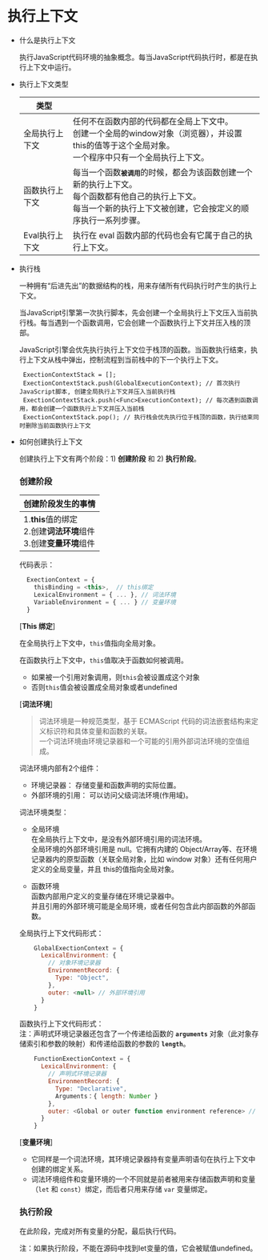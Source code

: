 # 执行上下文
- 什么是执行上下文

  执行JavaScript代码环境的抽象概念。每当JavaScript代码执行时，都是在执行上下文中运行。

- 执行上下文类型

  |  类型   |   |
  |  ----  | ---- |
  | 全局执行上下文 | 任何不在函数内部的代码都在全局上下文中。 <br>创建一个全局的window对象（浏览器），并设置this的值等于这个全局对象。<br>一个程序中只有一个全局执行上下文。 |
  | 函数执行上下文 |  每当一个函数<kbd>**被调用**</kbd>的时候，都会为该函数创建一个新的执行上下文。<br>每个函数都有他自己的执行上下文。<br>每当一个新的执行上下文被创建，它会按定义的顺序执行一系列步骤。 |
  | Eval执行上下文 | 执行在 eval 函数内部的代码也会有它属于自己的执行上下文。 |
     
- 执行栈

  一种拥有“后进先出”的数据结构的栈，用来存储所有代码执行时产生的执行上下文。
  
  当JavaScript引擎第一次执行脚本，先会创建一个全局执行上下文压入当前执行栈。每当遇到一个函数调用，它会创建一个函数执行上下文并压入栈的顶部。
  
  JavaScript引擎会优先执行执行上下文位于栈顶的函数。当函数执行结束，执行上下文从栈中弹出，控制流程到当前栈中的下一个执行上下文。
  
   ```
    ExectionContextStack = [];
    ExectionContextStack.push(GlobalExecutionContext); // 首次执行JavaScript脚本, 创建全局执行上下文并压入当前执行栈
    ExectionContextStack.push(<Func>ExecutionContext); // 每次遇到函数调用，都会创建一个函数执行上下文并压入当前栈
    ExectionContextStack.pop(); // 执行栈会优先执行位于栈顶的函数，执行结束同时删除当前函数执行上下文
  ```
  
- 如何创建执行上下文

  创建执行上下文有两个阶段：1) **创建阶段** 和 2) **执行阶段**。
  
  ### 创建阶段
  
  | 创建阶段发生的事情 |
  | ------- |
  | 1.**this**值的绑定<br>2.创建**词法环境**组件<br>3.创建**变量环境**组件 |
  
    
  代码表示：
  ```javascript
    ExectionContext = {
      thisBinding = <this>,  // this绑定
      LexicalEnvironment = { ... }, // 词法环境
      VariableEnvironment = { ... } // 变量环境
    }
  ```
  
  \[**This 绑定**\]    
  
  在全局执行上下文中，``this``值指向全局对象。
  
  在函数执行上下文中，``this``值取决于函数如何被调用。
    - 如果被一个引用对象调用，则``this``会被设置成这个对象
    - 否则``this``值会被设置成全局对象或者undefined
  
  \[**词法环境**\]     
  
   > 词法环境是一种规范类型，基于 ECMAScript 代码的词法嵌套结构来定义标识符和具体变量和函数的关联。    
   > 一个词法环境由环境记录器和一个可能的引用外部词法环境的空值组成。



  词法环境内部有2个组件：    
    - 环境记录器： 存储变量和函数声明的实际位置。    
    - 外部环境的引用： 可以访问父级词法环境(作用域)。
  
  词法环境类型：
    - 全局环境    
      在全局执行上下文中，是没有外部环境引用的词法环境。    
      全局环境的外部环境引用是 null。它拥有内建的 Object/Array等、在环境记录器内的原型函数（关联全局对象，比如 window 对象）还有任何用户定义的全局变量，并且 this的值指向全局对象。
     
    - 函数环境    
      函数内部用户定义的变量存储在环境记录器中。    
      并且引用的外部环境可能是全局环境，或者任何包含此内部函数的外部函数。
      
  全局执行上下文代码形式：    
  ```javascript
      GlobalExectionContext = {
        LexicalEnvironment: {
          // 对象环境记录器
          EnvironmentRecord: {
            Type: "Object",
          },
          outer: <null> // 外部环境引用
        }
      }
  ```
  
  
  
  函数执行上下文代码形式：    
  注：声明式环境记录器还包含了一个传递给函数的 **``arguments``** 对象（此对象存储索引和参数的映射）和传递给函数的参数的 **``length``**。
  
  ```javascript
      FunctionExectionContext = {
        LexicalEnvironment: {
          // 声明式环境记录器
          EnvironmentRecord: {
            Type: "Declarative",
            Arguments：{ length: Number } 
          },
          outer: <Global or outer function environment reference> // 外部环境引用
        }
      }
  ```

  \[**变量环境**\]
  
  - 它同样是一个词法环境，其环境记录器持有变量声明语句在执行上下文中创建的绑定关系。
  - 词法环境组件和变量环境的一个不同就是前者被用来存储函数声明和变量（``let`` 和 ``const``）绑定，而后者只用来存储 ``var`` 变量绑定。
  
  ### 执行阶段
  
  在此阶段，完成对所有变量的分配，最后执行代码。
  
  注：如果执行阶段，不能在源码中找到let变量的值，它会被赋值undefined。
